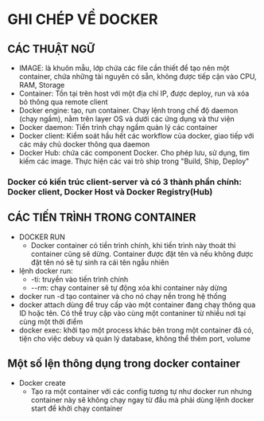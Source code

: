 # GHI CHÉP VỀ DOCKER
## CÁC THUẬT NGỮ
* IMAGE: là khuôn mẫu, lớp chứa các file cần thiết để tạo nên một container, chứa những tài nguyên có sẵn, không được tiếp cận vào CPU, RAM, Storage
* Container: Tồn tại trên host với một địa chỉ IP, được deploy, run và xóa bỏ thông qua remote client
* Docker engine: tạo, run container. Chạy lệnh trong chế độ daemon (chạy ngầm), nằm trên layer OS và dưới các ứng dụng và thư viện
* Docker daemon: Tiến trình chạy ngầm quản lý các container
* Docker client: Kiểm soát hầu hết các workflow của docker, giao tiếp với các máy chủ docker thông qua daemon
* Docker Hub: chứa các component Docker. Cho phép lưu, sử dụng, tìm kiếm các image. Thực hiện các vai trò ship trong "Build, Ship, Deploy"
### Docker có kiến trúc client-server và có 3 thành phần chính: Docker client, Docker Host và Docker Registry(Hub)
## CÁC TIẾN TRÌNH TRONG CONTAINER
* DOCKER RUN
  * Docker container có tiền trình chính, khi tiến trình này thoát thì container cũng sẽ dừng. Container được đặt tên và nếu không được đặt tên nó sẽ tự sinh ra cái tên ngẫu nhiên
* lệnh docker run:
  * -ti: truyền vào tiến trình chính
  * --rm: chạy container sẽ tự động xóa khi container này dừng
* docker run -d tạo container và cho nó chạy nền trong hệ thống
* docker attach  dùng để truy cấp vào một container đang chạy thông qua ID hoặc tên. Có thể truy cập vào cùng một contaniner từ nhiều nơi tại cùng một thời điểm
* docker exec: khởi tạo một process khác bên trong một container đã có, tiện cho việc debuy và quản lý database, không thể thêm port, volume
## Một số lện thông dụng trong docker container
* Docker create
  * Tạo ra một container với các config tương tự như docker run nhưng container này sẽ không chạy ngay từ đầu mà phải dùng lệnh docker start để khởi chạy container




 
